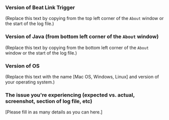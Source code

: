 ### Version of Beat Link Trigger

(Replace this text by copying from the top left corner of the `About` window or the start of the log file.)

### Version of Java (from bottom left corner of the `About` window)

(Replace this text by copying from the bottom left corner of the `About` window or the start of the log file.)

### Version of OS

(Replace this text with the name [Mac OS, Windows, Linux] and version of your operating system.)

### The issue you're experiencing (expected vs. actual, screenshot, section of log file, etc)

[Please fill in as many details as you can here.]
